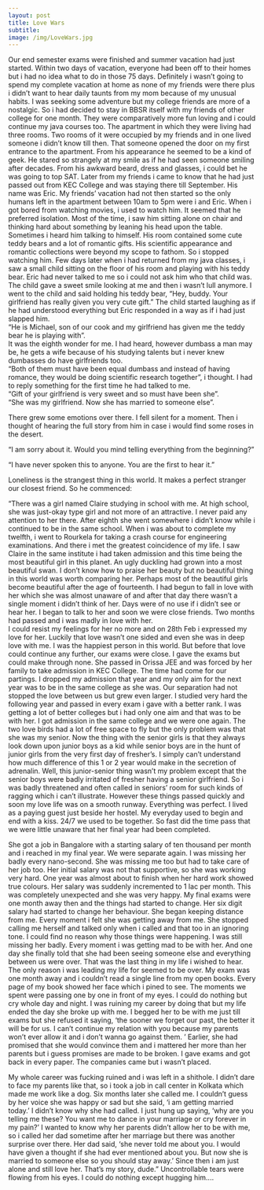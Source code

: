 ```yaml
---
layout: post
title: Love Wars
subtitle:
image: /img/LoveWars.jpg
---
```


Our end semester exams were finished and summer vacation had just started. Within two days of vacation, everyone had been off to their homes but i had no idea what to do in those 75 days. Definitely i wasn’t going to spend my complete vacation at home as none of my friends were there plus i didn’t want to hear daily taunts from my mom because of my unusual habits. I was seeking some adventure but my college friends are more of a nostalgic. So i had decided to stay in BBSR itself with my friends of other college for one month. They were comparatively more fun loving and i could continue my java courses too.  The apartment in which they were living had three rooms. Two rooms of it were occupied by my friends and in one lived someone i didn’t know till then. That someone opened the door on my first entrance to the apartment.  From his appearance he seemed to be a kind of geek. He stared so strangely at my smile as if he had seen someone smiling after decades. From his awkward beard, dress and glasses, i could bet he was going to top SAT. Later from my friends i came to know that he had just passed out from KEC College and was staying there till September. His name was Eric. My friends’ vacation had not then started so the only humans left in the apartment between 10am to 5pm were i and Eric. When i got bored from watching movies, i used to watch him. It seemed that he preferred isolation. Most of the time, i saw him sitting alone on chair and thinking hard about something by leaning his head upon the table. Sometimes i heard him talking to himself. His room contained some cute teddy bears and a lot of romantic gifts. His scientific appearance and romantic collections were beyond my scope to fathom. So i stopped watching him.
Few days later when i had returned from my java classes, i saw a small child sitting on the floor of his room and playing with his teddy bear.  Eric had never talked to me so i could not ask him who that child was. The child gave a sweet smile looking at me and then i wasn’t lull anymore. I went to the child and said holding his teddy bear, “Hey, buddy. Your girlfriend has really given you very cute gift.” The child started laughing as if he had understood everything but Eric responded in a way as if i had just slapped him.  
“He is Michael, son of our cook and my girlfriend has given me the teddy bear he is playing with”.  
It was the eighth wonder for me. I had heard, however dumbass a man may be, he gets a wife because of his studying talents but i never knew dumbasses do have girlfriends too.  
“Both of them must have been equal dumbass and instead of having romance, they would be doing scientific research together”, i thought. I had to reply something for the first time he had talked to me.  
“Gift of your girlfriend is very sweet and so must have been she”.  
“She was my girlfriend. Now she has married to someone else”.  

There grew some emotions over there. I fell silent for a moment. Then i thought of hearing the full story from him in case i would find some roses in the desert. 

“I am sorry about it. Would you mind telling everything from the beginning?”

“I have never spoken this to anyone. You are the first to hear it.”

Loneliness is the strangest thing in this world. It makes a perfect stranger our closest friend. So he commenced:

“There was a girl named Claire studying in school with me. At high school, she was just-okay type girl and not more of an attractive. I never paid any attention to her there. After eighth she went somewhere i didn’t know while i continued to be in the same school. When i was about to complete my twelfth, i went to Rourkela for taking a crash course for engineering examinations. And there i met the greatest coincidence of my life. I saw Claire in the same institute i had taken admission and this time being the most beautiful girl in this planet.  An ugly duckling had grown into a most beautiful swan. I don’t know how to praise her beauty but no beautiful thing in this world was worth comparing her. Perhaps most of the beautiful girls become beautiful after the age of fourteenth. I had begun to fall in love with her which she was almost unaware of and after that day there wasn’t a single moment i didn’t think of her. Days were of no use if i didn’t see or hear her. I began to talk to her and soon we were close friends.  Two months had passed and i was madly in love with her.  
I could resist my feelings for her no more and on 28th Feb i expressed my love for her. Luckily that love wasn’t one sided and even she was in deep love with me. I was the happiest person in this world. But before that love could continue any further, our exams were close. I gave the exams but could make through none. She passed in Orissa JEE and was forced by her family to take admission in KEC College. The time had come for our partings. I dropped my admission that year and my only aim for the next year was to be in the same college as she was. Our separation had not stopped the love between us but grew even larger. I studied very hard the following year and passed in every exam i gave with a better rank. I was getting a lot of better colleges but i had only one aim and that was to be with her. I got admission in the same college and we were one again. The two love birds had a lot of free space to fly but the only problem was that she was my senior. Now the thing with the senior girls is that they always look down upon junior boys as a kid while senior boys are in the hunt of junior girls from the very first day of fresher’s. I simply can’t understand how much difference of this 1 or 2 year would make in the secretion of adrenalin. Well, this junior-senior thing wasn’t my problem except that the senior boys were badly irritated of fresher having a senior girlfriend. So i was badly threatened and often called in seniors’ room for such kinds of ragging which i can’t illustrate. However these things passed quickly and soon my love life was on a smooth runway. Everything was perfect. I lived as a paying guest just beside her hostel. My everyday used to begin and end with a kiss. 24/7 we used to be together. So fast did the time pass that we were little unaware that her final year had been completed.  

She got a job in Bangalore with a starting salary of ten thousand per month and i reached in my final year. We were separate again. I was missing her badly every nano-second. She was missing me too but had to take care of her job too. Her initial salary was not that supportive, so she was working very hard. One year was almost about to finish when her hard work showed true colours. Her salary was suddenly incremented to 1 lac per month. This was completely unexpected and she was very happy.  My final exams were one month away then and the things had started to change. Her six digit salary had started to change her behaviour.  She began keeping distance from me. Every moment i felt she was getting away from me. She stopped calling me herself and talked only when i called and that too in an ignoring tone. I could find no reason why those things were happening. I was still missing her badly. Every moment i was getting mad to be with her. And one day she finally told that she had been seeing someone else and everything between us were over. That was the last thing in my life i wished to hear. The only reason i was leading my life for seemed to be over. My exam was one month away and i couldn’t read a single line from my open books. Every page of my book showed her face which i pined to see. The moments we spent were passing one by one in front of my eyes. I could do nothing but cry whole day and night. I was ruining my career by doing that but my life ended the day she broke up with me. I begged her to be with me just till exams but she refused it saying, ‘the sooner we forget our past, the better it will be for us. I can’t continue my relation with you because my parents won’t ever allow it and i don’t wanna go against them. ’ Earlier, she had promised that she would convince them and i mattered her more than her parents but i guess promises are made to be broken. I gave exams and got back in every paper. The companies came but i wasn’t placed. 

My whole career was fucking ruined and i was left in a shithole. I didn’t dare to face my parents like that, so i took a job in call center in Kolkata which made me work like a dog. Six months later she called me. I couldn’t guess by her voice she was happy or sad but she said, ‘i am getting married today.’ I didn’t know why she had called. I just hung up saying, ‘why are you telling me these? You want me to dance in your marriage or cry forever in my pain?’ I wanted to know why her parents didn’t allow her to be with me, so i called her dad sometime after her marriage but there was another surprise over there. Her dad said, ‘she never told me about you. I would have given a thought if she had ever mentioned about you. But now she is married to someone else so you should stay away.’ Since then i am just alone and still love her. That’s my story, dude.”
Uncontrollable tears were flowing from his eyes. I could do nothing except hugging him....